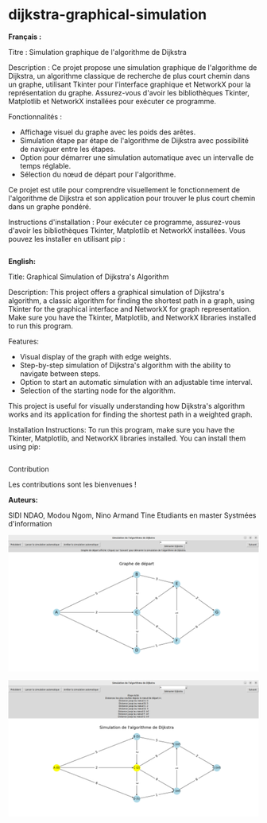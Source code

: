 # dijkstra-graphical-simulation

**Français :**

Titre : Simulation graphique de l'algorithme de Dijkstra

Description :
Ce projet propose une simulation graphique de l'algorithme de Dijkstra, un algorithme classique de recherche de plus court chemin dans un graphe, utilisant Tkinter pour l'interface graphique et NetworkX pour la représentation du graphe. Assurez-vous d'avoir les bibliothèques Tkinter, Matplotlib et NetworkX installées pour exécuter ce programme.

Fonctionnalités :
- Affichage visuel du graphe avec les poids des arêtes.
- Simulation étape par étape de l'algorithme de Dijkstra avec possibilité de naviguer entre les étapes.
- Option pour démarrer une simulation automatique avec un intervalle de temps réglable.
- Sélection du nœud de départ pour l'algorithme.

Ce projet est utile pour comprendre visuellement le fonctionnement de l'algorithme de Dijkstra et son application pour trouver le plus court chemin dans un graphe pondéré.

Instructions d'installation :
Pour exécuter ce programme, assurez-vous d'avoir les bibliothèques Tkinter, Matplotlib et NetworkX installées. Vous pouvez les installer en utilisant pip :

```
```

**English:**

Title: Graphical Simulation of Dijkstra's Algorithm

Description:
This project offers a graphical simulation of Dijkstra's algorithm, a classic algorithm for finding the shortest path in a graph, using Tkinter for the graphical interface and NetworkX for graph representation. Make sure you have the Tkinter, Matplotlib, and NetworkX libraries installed to run this program.

Features:
- Visual display of the graph with edge weights.
- Step-by-step simulation of Dijkstra's algorithm with the ability to navigate between steps.
- Option to start an automatic simulation with an adjustable time interval.
- Selection of the starting node for the algorithm.

This project is useful for visually understanding how Dijkstra's algorithm works and its application for finding the shortest path in a weighted graph.

Installation Instructions:
To run this program, make sure you have the Tkinter, Matplotlib, and NetworkX libraries installed. You can install them using pip:

```
```
Contribution

Les contributions sont les bienvenues ! 

**Auteurs:**

SIDI NDAO, Modou Ngom, Nino Armand Tine Etudiants en master Systmées d'information




![interfaceDeSimulation](https://github.com/Sidindao/dijkstra-graphical-simulation/blob/main/im1.png?raw=true)



![alt tag](https://github.com/Sidindao/dijkstra-graphical-simulation/blob/main/im2.png?raw=true)
